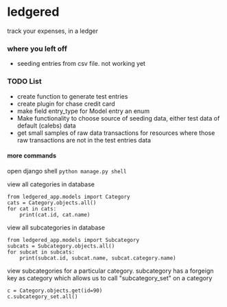 # ledgered
track your expenses, in a ledger

### where you left off

- seeding entries from csv file. not working yet

### TODO List
- create function to generate test entries
- create plugin for chase credit card
- make field entry_type for Model entry an enum
- Make functionality to choose source of seeding data, either test data of default (calebs) data
- get small samples of raw data transactions for resources where those raw transactions are not in the test entries data


#### more commands
open django shell
`python manage.py shell`


view all categories in database
```
from ledgered_app.models import Category
cats = Category.objects.all()
for cat in cats:
    print(cat.id, cat.name)
```


view all subcategories in database
```
from ledgered_app.models import Subcategory
subcats = Subcategory.objects.all()
for subcat in subcats:
    print(subcat.id, subcat.name, subcat.category.name)
```


view subcategories for a particular category.
subcategory has a forgeign key as category which allows us to call "subcategory_set" on a category
```
c = Category.objects.get(id=90)
c.subcategory_set.all()
```

